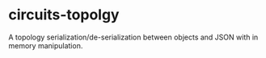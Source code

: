 # circuits-topolgy
A topology serialization/de-serialization between objects and JSON with in memory manipulation.
